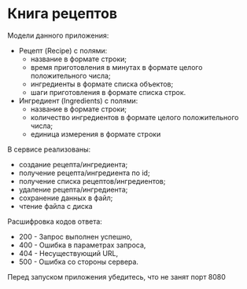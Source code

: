# Книга рецептов
Модели данного приложения:
- Рецепт (Recipe) с полями:
    - название в формате строки;
    - время приготовления в минутах в формате целого положительного числа;
    - ингредиенты в формате списка объектов;
    - шаги приготовления в формате списка строк.
- Ингредиент (Ingredients) с полями:
    - название в формате строки;
    - количество ингредиентов в формате целого положительного числа;
    - единица измерения в формате строки
      
В сервисе реализованы:
- создание рецепта/ингредиента;
- получение рецепта/ингредиента по id;
- получение списка рецептов/ингредиентов;
- удаление рецепта/ингредиента;
- сохранение данных в файл;
- чтение файла с диска

Расшифровка кодов ответа:
- 200 - Запрос выполнен успешно,
- 400 - Ошибка в параметрах запроса,
- 404 - Несуществующий URL,
- 500 - Ошибка со стороны сервера.

Перед запуском приложения убедитесь, что не занят порт 8080
